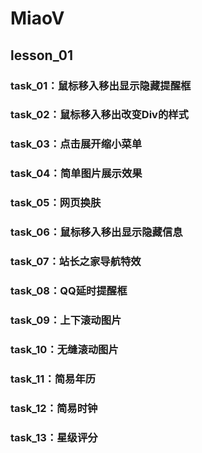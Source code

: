 # MiaoV
## lesson_01
### task_01：鼠标移入移出显示隐藏提醒框
### task_02：鼠标移入移出改变Div的样式
### task_03：点击展开缩小菜单
### task_04：简单图片展示效果
### task_05：网页换肤
### task_06：鼠标移入移出显示隐藏信息
### task_07：站长之家导航特效
### task_08：QQ延时提醒框
### task_09：上下滚动图片
### task_10：无缝滚动图片
### task_11：简易年历
### task_12：简易时钟
### task_13：星级评分